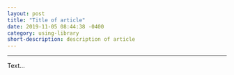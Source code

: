 ```yaml
---
layout: post
title: "Title of article"
date: 2019-11-05 08:44:38 -0400
category: using-library
short-description: description of article
---
```


-----

Text...
